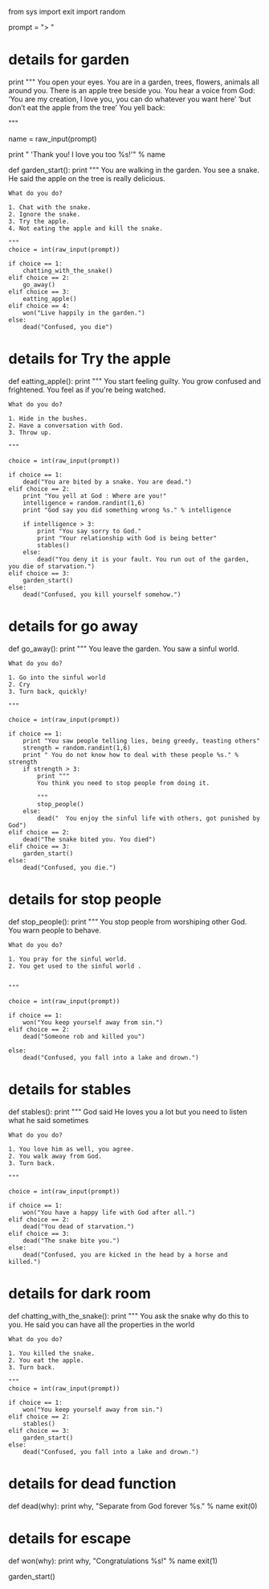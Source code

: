 from sys import exit
import random

prompt = "> "

# details for garden
print """
	You open your eyes. You are in a garden, trees, flowers, animals all around you.
    There is an apple tree beside you.
    You hear a voice from God:
    ‘You are my creation, I love you, you can do whatever you want here’
    ‘but don’t eat the apple from the tree’
     You yell back:


	
"""

name = raw_input(prompt)

print "	'Thank you! I love you too %s!'" % name
	
def garden_start():	
	print """
	You are walking in the garden.
    You see a snake.
    He said the apple on the tree is really delicious.

	
	What do you do?
	
	1. Chat with the snake.
	2. Ignore the snake.
	3. Try the apple.
	4. Not eating the apple and kill the snake.
	
	"""
	choice = int(raw_input(prompt))
	
	if choice == 1:
		chatting_with_the_snake()
	elif choice == 2:
		go_away()
	elif choice == 3:
		eatting_apple()
	elif choice == 4:
		won("Live happily in the garden.")
	else:
		dead("Confused, you die")	

# details for Try the apple
def eatting_apple():
	print """
	You start feeling guilty.
	You grow confused and frightened.
	You feel as if you're being watched.
	
	What do you do?
	
	1. Hide in the bushes.
	2. Have a conversation with God.
	3. Throw up.
	
	"""

	choice = int(raw_input(prompt))
	
	if choice == 1:
		dead("You are bited by a snake. You are dead.")
	elif choice == 2:
		print "You yell at God : Where are you!"
		intelligence = random.randint(1,6)
		print "God say you did something wrong %s." % intelligence
		
		if intelligence > 3:
			print "You say sorry to God."
			print "Your relationship with God is being better"
			stables()
		else:
			dead("You deny it is your fault. You run out of the garden, you die of starvation.")
	elif choice == 3:
		garden_start()
	else:
		dead("Confused, you kill yourself somehow.")

# details for go away
def go_away():
	print """
	You leave the garden.
	You saw a sinful world.
	
	What do you do?
	
	1. Go into the sinful world
	2. Cry 
	3. Turn back, quickly!
	
	"""
	
	choice = int(raw_input(prompt))
	
	if choice == 1:
		print "You saw people telling lies, being greedy, teasting others"
		strength = random.randint(1,6)
		print "	You do not know how to deal with these people %s." % strength
		if strength > 3:
			print """
			You think you need to stop people from doing it.

			"""
			stop_people()
		else:
			dead("	You enjoy the sinful life with others, got punished by God")
	elif choice == 2:
		dead("The snake bited you. You died")
	elif choice == 3:
		garden_start()
	else:
		dead("Confused, you die.")
	
# details for stop people
def stop_people():
	print """
	You stop people from worshiping other God.
	You warn people to behave.
	
	What do you do?
	
	1. You pray for the sinful world.
	2. You get used to the sinful world .

	
	"""
	
	choice = int(raw_input(prompt))
	
	if choice == 1:
		won("You keep yourself away from sin.")
	elif choice == 2:
		dead("Someone rob and killed you")
	
	else:
		dead("Confused, you fall into a lake and drown.")

# details for stables
def stables():
	print """
	God said He loves you a lot 
	but you need to listen what he said sometimes
	
	What do you do?
	
	1. You love him as well, you agree.
	2. You walk away from God.
	3. Turn back.
	
	"""
	
	choice = int(raw_input(prompt))
	
	if choice == 1:
		won("You have a happy life with God after all.")
	elif choice == 2:
		dead("You dead of starvation.")
	elif choice == 3:
		dead("The snake bite you.")
	else:
		dead("Confused, you are kicked in the head by a horse and killed.")

# details for dark room
def chatting_with_the_snake():
	print """
	You ask the snake why do this to you.
	He said you can have all the properties in the world
	
	What do you do?
	
	1. You killed the snake.
	2. You eat the apple.
	3. Turn back.
	
	"""
	choice = int(raw_input(prompt))
	
	if choice == 1:
		won("You keep yourself away from sin.")
	elif choice == 2:
		stables()
	elif choice == 3:
		garden_start()
	else:
		dead("Confused, you fall into a lake and drown.")
	

# details for dead function
def dead(why):
	print why, "Separate from God forever %s." % name
	exit(0)
	
# details for escape
def won(why):
	print why, "Congratulations %s!" % name
	exit(1)
	
garden_start()
